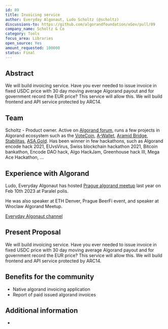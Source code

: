 ```yaml
---
id: 89
title: Invoicing service
author: Everyday Algonaut, Ludo Scholtz (@scholtz)
discussions-to: https://github.com/algorandfoundation/xGov/pull/89
company_name: Scholtz & Co
category: Tools
focus_area: Libraries
open_source: Yes
amount_requested: 100000
status: Final
---
```


## Abstract
We will build invoicing service. Have you ever needed to issue invoice in fixed USDC price with 30 day moving average Algorand payout and for government record the EUR price? This service will allow this. We will build frontend and API service protected by ARC14.

## Team
Scholtz - Product owner. Active on <a href="https://forum.algorand.org/u/scholtz/summary">Algorand forum</a>, runs a few projects in Algorand ecosystem such as the <a href="https://www.vote-coin.com">VoteCoin</a>, <a href="https://www.a-wallet.net">A-Wallet</a>, <a href="https://aramid.finance">Aramid Bridge</a>, <a href="https://stabilitas.finance">Stabilitas</a>, <a href="https://www.asa.gold">ASA.Gold</a>. Has been winner in few hackathons, such as Algorand encode hack 2021, EUvsVirus, Swiss blockchain hackathon 2021, Bitcoin bankathon, Encode DAO hack, Algo HackJam, Greenhouse hack III, Mega Ace Hackathon, ...

## Experience with Algorand
Ludo, Everyday Algonaut has hosted <a href="https://ipfs.algonode.xyz/ipfs/bafkreiaj4rlaca657ldkpmdrhncr5u37f4wlx26mynci4gztzy3ym3ecfq">Prague algorand meetup</a> last year on Feb 10th 2023 at Paralel polis. 

He was also speaker at ETH Denver, Prague BeerFi event, and speaker at Wroclaw Algorand Meetup.

<a href="https://youtube.com/@EverydayAlgonaut">Everyday Algonaut channel</a>

## Present Proposal
We will build invoicing service. Have you ever needed to issue invoice in fixed USDC price with 30 day moving average Algorand payout and for government record the EUR price? This service will allow this. We will build frontend and API service protected by ARC14.

## Benefits for the community

- Native algorand invoicing application
- Report of paid issued algorand invoices

## Additional information

-
